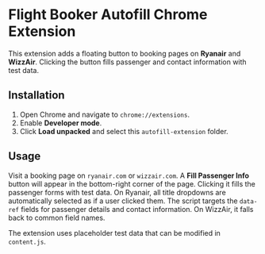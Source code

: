 # Flight Booker Autofill Chrome Extension

This extension adds a floating button to booking pages on **Ryanair** and **WizzAir**. Clicking the button fills passenger and contact information with test data.

## Installation
1. Open Chrome and navigate to `chrome://extensions`.
2. Enable **Developer mode**.
3. Click **Load unpacked** and select this `autofill-extension` folder.

## Usage
Visit a booking page on `ryanair.com` or `wizzair.com`. A **Fill Passenger Info** button will appear in the bottom-right corner of the page. Clicking it fills the passenger forms with test data. On Ryanair, all title dropdowns are automatically selected as if a user clicked them. The script targets the `data-ref` fields for passenger details and contact information. On WizzAir, it falls back to common field names.

The extension uses placeholder test data that can be modified in `content.js`.

